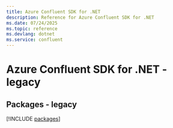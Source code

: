 ```yaml
---
title: Azure Confluent SDK for .NET
description: Reference for Azure Confluent SDK for .NET
ms.date: 07/24/2025
ms.topic: reference
ms.devlang: dotnet
ms.service: confluent
---
```

# Azure Confluent SDK for .NET - legacy
## Packages - legacy
[!INCLUDE [packages](confluent-index.md)]